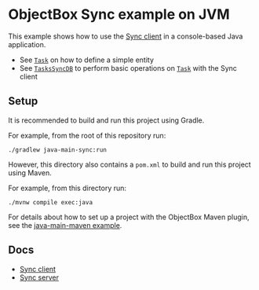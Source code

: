 # ObjectBox Sync example on JVM

This example shows how to use the [Sync client](https://sync.objectbox.io/sync-client) in a 
console-based Java application.

* See [`Task`](src/main/java/io/objectbox/example/Task.java) on how to define a simple entity
* See [`TasksSyncDB`](src/main/java/io/objectbox/example/TasksSyncDB.java) to perform basic 
  operations on [`Task`](src/main/java/io/objectbox/example/Task.java) with the Sync client
                  
## Setup

It is recommended to build and run this project using Gradle.

For example, from the root of this repository run:

```shell
./gradlew java-main-sync:run
```

However, this directory also contains a `pom.xml` to build and run this project using Maven.

For example, from this directory run:

```shell
./mvnw compile exec:java
```

For details about how to set up a project with the ObjectBox Maven plugin, 
see the [java-main-maven example](../java-main-maven).

## Docs

* [Sync client](https://sync.objectbox.io/sync-client)
* [Sync server](https://sync.objectbox.io/objectbox-sync-server)